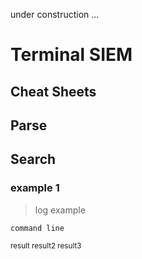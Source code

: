 under construction ...

# **Terminal SIEM**

## **Cheat Sheets**

## Parse

## Search

### example 1

> log example

``` 
command line
```
<sup>
result
result2
result3
</sup>
